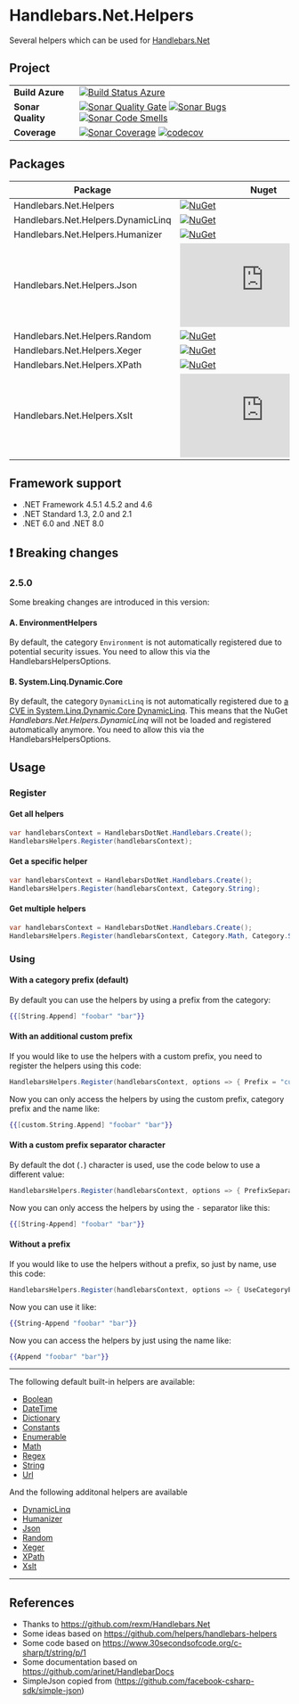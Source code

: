 # Handlebars.Net.Helpers
Several helpers which can be used for [Handlebars.Net](https://github.com/rexm/Handlebars.Net)

## Project
| | |
| --- | --- |
| **Build Azure** | [![Build Status Azure](https://dev.azure.com/stef/Handlebars.Net.Helpers/_apis/build/status/CI?branchName=master)](https://dev.azure.com/stef/Handlebars.Net.Helpers/_build/latest?definitionId=36&branchName=master) |
| **Sonar Quality** | [![Sonar Quality Gate](https://sonarcloud.io/api/project_badges/measure?project=Handlebars.Net.Helpers&metric=alert_status)](https://sonarcloud.io/project/issues?id=Handlebars.Net.Helpers) [![Sonar Bugs](https://sonarcloud.io/api/project_badges/measure?project=Handlebars.Net.Helpers&metric=bugs)](https://sonarcloud.io/project/issues?id=Handlebars.Net.Helpers&resolved=false&types=BUG) [![Sonar Code Smells](https://sonarcloud.io/api/project_badges/measure?project=Handlebars.Net.Helpers&metric=code_smells)](https://sonarcloud.io/project/issues?id=Handlebars.Net.Helpers&resolved=false&types=CODE_SMELL)|
| **Coverage** | [![Sonar Coverage](https://sonarcloud.io/api/project_badges/measure?project=Handlebars.Net.Helpers&metric=coverage)](https://sonarcloud.io/component_measures?id=Handlebars.Net.Helpers&metric=coverage) [![codecov](https://codecov.io/gh/StefH/Handlebars.Net.Helpers/branch/master/graph/badge.svg)](https://codecov.io/gh/StefH/Handlebars.Net.Helpers) |

## Packages

| Package | Nuget | MyGet [:information_source:](https://github.com/StefH/Handlebars.Net.Helpers/wiki/MyGet) |
| --- | --- | --- |
| Handlebars.Net.Helpers |[![NuGet](https://img.shields.io/nuget/v/Handlebars.Net.Helpers)](https://www.nuget.org/packages/Handlebars.Net.Helpers) | [![MyGet](https://img.shields.io/myget/handlebars_net_helpers/vpre/Handlebars.Net.Helpers?label=MyGet)](https://www.myget.org/feed/handlebars_net_helpers/package/nuget/Handlebars.Net.Helpers)|
| Handlebars.Net.Helpers.DynamicLinq |[![NuGet](https://img.shields.io/nuget/v/Handlebars.Net.Helpers.DynamicLinq)](https://www.nuget.org/packages/Handlebars.Net.Helpers.DynamicLinq) | [![MyGet](https://img.shields.io/myget/handlebars_net_helpers/vpre/Handlebars.Net.Helpers.DynamicLinq?label=MyGet)](https://www.myget.org/feed/handlebars_net_helpers/package/nuget/Handlebars.Net.Helpers.DynamicLinq)|
| Handlebars.Net.Helpers.Humanizer |[![NuGet](https://img.shields.io/nuget/v/Handlebars.Net.Helpers.Humanizer)](https://www.nuget.org/packages/Handlebars.Net.Helpers.Humanizer) | [![MyGet](https://img.shields.io/myget/handlebars_net_helpers/vpre/Handlebars.Net.Helpers.Humanizer?label=MyGet)](https://www.myget.org/feed/handlebars_net_helpers/package/nuget/Handlebars.Net.Helpers.Humanizer)|
| Handlebars.Net.Helpers.Json |[![NuGet](https://img.shields.io/nuget/v/Handlebars.Net.Helpers.Json)](https://www.nuget.org/packages/Handlebars.Net.Helpers.Json) | [![MyGet](https://img.shields.io/myget/handlebars_net_helpers/vpre/Handlebars.Net.Helpers.Json?label=MyGet)](https://www.myget.org/feed/handlebars_net_helpers/package/nuget/Handlebars.Net.Helpers.Json)|
| Handlebars.Net.Helpers.Random |[![NuGet](https://img.shields.io/nuget/v/Handlebars.Net.Helpers.Random)](https://www.nuget.org/packages/Handlebars.Net.Helpers.Random) | [![MyGet](https://img.shields.io/myget/handlebars_net_helpers/vpre/Handlebars.Net.Helpers.Random?label=MyGet)](https://www.myget.org/feed/handlebars_net_helpers/package/nuget/Handlebars.Net.Helpers.Random)|
| Handlebars.Net.Helpers.Xeger |[![NuGet](https://img.shields.io/nuget/v/Handlebars.Net.Helpers.Xeger)](https://www.nuget.org/packages/Handlebars.Net.Helpers.Xeger) | [![MyGet](https://img.shields.io/myget/handlebars_net_helpers/vpre/Handlebars.Net.Helpers.Xeger?label=MyGet)](https://www.myget.org/feed/handlebars_net_helpers/package/nuget/Handlebars.Net.Helpers.Xeger)|
| Handlebars.Net.Helpers.XPath |[![NuGet](https://img.shields.io/nuget/v/Handlebars.Net.Helpers.XPath)](https://www.nuget.org/packages/Handlebars.Net.Helpers.XPath) | [![MyGet](https://img.shields.io/myget/handlebars_net_helpers/vpre/Handlebars.Net.Helpers.XPath?label=MyGet)](https://www.myget.org/feed/handlebars_net_helpers/package/nuget/Handlebars.Net.Helpers.XPath)|
| Handlebars.Net.Helpers.Xslt |[![NuGet](https://img.shields.io/nuget/v/Handlebars.Net.Helpers.Xslt)](https://www.nuget.org/packages/Handlebars.Net.Helpers.Xslt) | [![MyGet](https://img.shields.io/myget/handlebars_net_helpers/vpre/Handlebars.Net.Helpers.Xslt?label=MyGet)](https://www.myget.org/feed/handlebars_net_helpers/package/nuget/Handlebars.Net.Helpers.Xslt)|

## Framework support
- .NET Framework 4.5.1 4.5.2 and 4.6
- .NET Standard 1.3, 2.0 and 2.1
- .NET 6.0 and .NET 8.0

## :exclamation: Breaking changes

### 2.5.0
Some breaking changes are introduced in this version:

#### A. EnvironmentHelpers
By default, the category `Environment` is not automatically registered due to potential security issues.
You need to allow this via the HandlebarsHelpersOptions.

#### B. System.Linq.Dynamic.Core
By default, the category `DynamicLinq` is not automatically registered due to [a CVE in System.Linq.Dynamic.Core DynamicLinq](https://github.com/zzzprojects/System.Linq.Dynamic.Core/issues/867).
This means that the NuGet *Handlebars.Net.Helpers.DynamicLinq* will not be loaded and registered automatically anymore. 
You need to allow this via the HandlebarsHelpersOptions.

## Usage

### Register

#### Get all helpers
``` c#
var handlebarsContext = HandlebarsDotNet.Handlebars.Create();
HandlebarsHelpers.Register(handlebarsContext);
```

#### Get a specific helper
``` c#
var handlebarsContext = HandlebarsDotNet.Handlebars.Create();
HandlebarsHelpers.Register(handlebarsContext, Category.String);
```

#### Get multiple helpers
``` c#
var handlebarsContext = HandlebarsDotNet.Handlebars.Create();
HandlebarsHelpers.Register(handlebarsContext, Category.Math, Category.String);
```

### Using

#### With a category prefix (default)
By default you can use the helpers by using a prefix from the category:
``` handlebars
{{[String.Append] "foobar" "bar"}}
```

#### With an additional custom prefix
If you would like to use the helpers with a custom prefix, you need to register the helpers using this code:
``` c#
HandlebarsHelpers.Register(handlebarsContext, options => { Prefix = "custom"; });
```

Now you can only access the helpers by using the custom prefix, category prefix and the name like:
```handlebars
{{[custom.String.Append] "foobar" "bar"}}
```

#### With a custom prefix separator character
By default the dot (`.`) character is used, use the code below to use a different value:

``` c#
HandlebarsHelpers.Register(handlebarsContext, options => { PrefixSeparator = "-"; });
```

Now you can only access the helpers by using the `-` separator like this:
```handlebars
{{[String-Append] "foobar" "bar"}}
```

#### Without a prefix
If you would like to use the helpers without a prefix, so just by name, use this code:
``` c#
HandlebarsHelpers.Register(handlebarsContext, options => { UseCategoryPrefix = false; });
```

Now you can use it like:
``` handlebars
{{String-Append "foobar" "bar"}}
```

Now you can access the helpers by just using the name like:
```handlebars
{{Append "foobar" "bar"}}
```

***

The following default built-in helpers are available:
- [Boolean](https://github.com/StefH/Handlebars.Net.Helpers/wiki/Boolean)
- [DateTime](https://github.com/StefH/Handlebars.Net.Helpers/wiki/DateTime)
- [Dictionary](https://github.com/StefH/Handlebars.Net.Helpers/wiki/Dictionary)
- [Constants](https://github.com/StefH/Handlebars.Net.Helpers/wiki/Constants)
- [Enumerable](https://github.com/StefH/Handlebars.Net.Helpers/wiki/Enumerable)
- [Math](https://github.com/StefH/Handlebars.Net.Helpers/wiki/Math)
- [Regex](https://github.com/StefH/Handlebars.Net.Helpers/wiki/Regex)
- [String](https://github.com/StefH/Handlebars.Net.Helpers/wiki/String)
- [Url](https://github.com/StefH/Handlebars.Net.Helpers/wiki/Url)

And the following additonal helpers are available
- [DynamicLinq](https://github.com/Handlebars-Net/Handlebars.Net.Helpers/wiki/DynamicLinq)
- [Humanizer](https://github.com/Handlebars-Net/Handlebars.Net.Helpers/wiki/Humanizer)
- [Json](https://github.com/Handlebars-Net/Handlebars.Net.Helpers/wiki/Json)
- [Random](https://github.com/Handlebars-Net/Handlebars.Net.Helpers/wiki/Random)
- [Xeger](https://github.com/Handlebars-Net/Handlebars.Net.Helpers/wiki/Xeger)
- [XPath](https://github.com/Handlebars-Net/Handlebars.Net.Helpers/wiki/XPath)
- [Xslt](https://github.com/Handlebars-Net/Handlebars.Net.Helpers/wiki/Xslt)

***
## References
- Thanks to https://github.com/rexm/Handlebars.Net
- Some ideas based on https://github.com/helpers/handlebars-helpers
- Some code based on https://www.30secondsofcode.org/c-sharp/t/string/p/1
- Some documentation based on https://github.com/arinet/HandlebarDocs
- SimpleJson copied from (https://github.com/facebook-csharp-sdk/simple-json)
